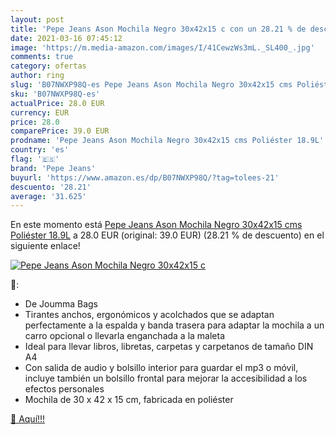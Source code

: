 ```yaml
---
layout: post
title: 'Pepe Jeans Ason Mochila Negro 30x42x15 c con un 28.21 % de descuento'
date: 2021-03-16 07:45:12
image: 'https://m.media-amazon.com/images/I/41CewzWs3mL._SL400_.jpg'
comments: true
category: ofertas
author: ring
slug: 'B07NWXP98Q-es Pepe Jeans Ason Mochila Negro 30x42x15 cms Poliéster 18.9L'
sku: 'B07NWXP98Q-es'
actualPrice: 28.0 EUR
currency: EUR
price: 28.0
comparePrice: 39.0 EUR
prodname: 'Pepe Jeans Ason Mochila Negro 30x42x15 cms Poliéster 18.9L'
country: 'es'
flag: '🇪🇸'
brand: 'Pepe Jeans'
buyurl: 'https://www.amazon.es/dp/B07NWXP98Q/?tag=tolees-21'
descuento: '28.21'
average: '31.625'
---
```


En este momento está [Pepe Jeans Ason Mochila Negro 30x42x15 cms Poliéster 18.9L](https://www.amazon.es/dp/B07NWXP98Q/?tag=tolees-21) a 28.0 EUR (original: 39.0 EUR) (28.21 %  de descuento) en el siguiente enlace!

[![Pepe Jeans Ason Mochila Negro 30x42x15 c](https://m.media-amazon.com/images/I/41CewzWs3mL._SL400_.jpg)](https://www.amazon.es/dp/B07NWXP98Q/?tag=tolees-21)

🔎:

- De Joumma Bags
- Tirantes anchos, ergonómicos y acolchados que se adaptan perfectamente a la espalda y banda trasera para adaptar la mochila a un carro opcional o llevarla enganchada a la maleta
- Ideal para llevar libros, libretas, carpetas y carpetanos de tamaño DIN A4
- Con salida de audio y bolsillo interior para guardar el mp3 o móvil, incluye también un bolsillo frontal para mejorar la accesibilidad a los efectos personales
- Mochila de 30 x 42 x 15 cm, fabricada en poliéster

[🛒 Aquí!!!](https://www.amazon.es/dp/B07NWXP98Q/?tag=tolees-21)
